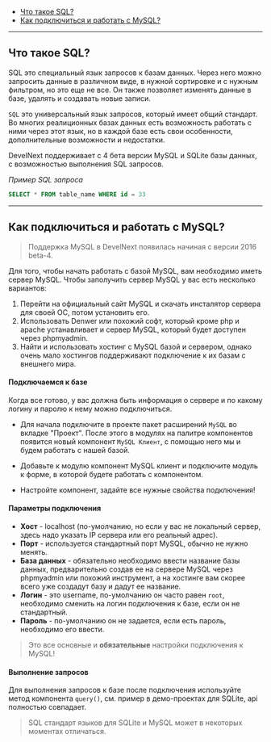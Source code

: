 - [Что такое SQL?](#sql)
- [Как подключиться и работать с MySQL?](#mysql-connect)

---

<a name=sql />

## Что такое SQL?

SQL это специальный язык запросов к базам данных. Через него можно запросить данные в различном виде, в нужной сортировке и с нужным фильтром, но это еще не все. Он также позволяет изменять данные в базе, удалять и создавать новые записи.

`SQL` это универсальный язык запросов, который имеет общий стандарт. Во многих реалиционных базах данных есть возможность работать с ними через этот язык, но в каждой базе есть свои особенности, дополнительные возможности и недостатки. 

DevelNext поддерживает с 4 бета версии MySQL и SQLite базы данных, с возможностью выполнения SQL запросов.

_Пример SQL запроса_

```sql
SELECT * FROM table_name WHERE id = 33
```

---

<a name=mysql-connect />

## Как подключиться и работать с MySQL?

> Поддержка MySQL в DevelNext появилась начиная с версии 2016 beta-4.

Для того, чтобы начать работать с базой MySQL, вам необходимо иметь сервер MySQL. Чтобы заполучить сервер MySQL у вас есть несколько вариантов:

1. Перейти на официальный сайт MySQL и скачать инсталятор сервера для своей ОС, потом установить его.
2. Использовать Denwer или похожий софт, который кроме php и apache устанавливает и сервер MySQL, который будет доступен через phpmyadmin.
3. Найти и использовать хостинг с MySQL базой и сервером, однако очень мало хостингов поддерживают подключение к их базам с внешнего мира.

#### Подключаемся к базе

Когда все готово, у вас должна быть информация о сервере и по какому логину и паролю к нему можно подключиться. 

- Для начала подключите в проекте пакет расширений `MySQL` во вкладке "Проект". После этого в модулях на палитре компонентов появится новый компонент `MySQL Клиент`, с помощью него мы и будем работать с нашей базой.

- Добавьте к модулю компонент MySQL клиент и подключите модуль к форме, в которой будете работать с компонентом.

- Настройте компонент, задайте все нужные свойства подключения!


#### Параметры подключения

- **Хост** - localhost (по-умолчанию, но если у вас не локальный сервер, здесь надо указать IP сервера или его реальный адрес).
- **Порт** - используется стандартный порт MySQL, обычно не нужно менять.
- **База данных** - обязательно необходимо ввести название базы данных, предварительно создав ее на сервере MySQL через phpmyadmin или похожий инструмент, а на хостинге вам скорее всего уже создадут базу и дадут ее название.
- **Логин** - это username, по-умолчанию он часто равен `root`, необходимо сменить на логин подключения к базе, если он не стандартный.
- **Пароль** - по-умолчанию он не задается, если есть пароль, необходимо его ввести.

> Это все основные и **обязательные** настройки подключения к MySQL!


#### Выполнение запросов

Для выполнения запросов к базе после подключения используйте метод компонента `query()`, см. пример в демо-проектах для SQLite, api полностью совпадает.

> SQL стандарт языков для SQLite и MySQL может в некоторых моментах отличаться.
